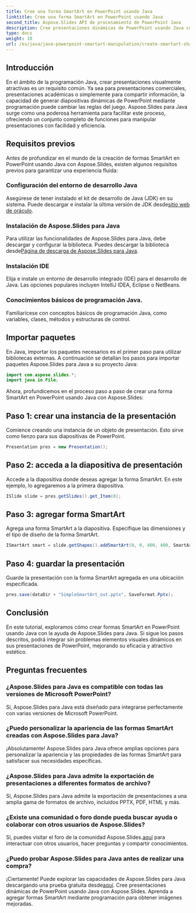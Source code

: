 ```yaml
---
title: Cree una forma SmartArt en PowerPoint usando Java
linktitle: Cree una forma SmartArt en PowerPoint usando Java
second_title: Aspose.Slides API de procesamiento de PowerPoint Java
description: Cree presentaciones dinámicas de PowerPoint usando Java con Aspose.Slides. Aprenda a agregar formas SmartArt mediante programación para obtener imágenes mejoradas.
type: docs
weight: 10
url: /es/java/java-powerpoint-smartart-manipulation/create-smartart-shape-powerpoint-java/
---
```

## Introducción
En el ámbito de la programación Java, crear presentaciones visualmente atractivas es un requisito común. Ya sea para presentaciones comerciales, presentaciones académicas o simplemente para compartir información, la capacidad de generar diapositivas dinámicas de PowerPoint mediante programación puede cambiar las reglas del juego. Aspose.Slides para Java surge como una poderosa herramienta para facilitar este proceso, ofreciendo un conjunto completo de funciones para manipular presentaciones con facilidad y eficiencia.
## Requisitos previos
Antes de profundizar en el mundo de la creación de formas SmartArt en PowerPoint usando Java con Aspose.Slides, existen algunos requisitos previos para garantizar una experiencia fluida:
### Configuración del entorno de desarrollo Java
 Asegúrese de tener instalado el kit de desarrollo de Java (JDK) en su sistema. Puede descargar e instalar la última versión de JDK desde[sitio web de oráculo](https://www.oracle.com/java/technologies/javase-downloads.html).
### Instalación de Aspose.Slides para Java
 Para utilizar las funcionalidades de Aspose.Slides para Java, debe descargar y configurar la biblioteca. Puedes descargar la biblioteca desde[Página de descarga de Aspose.Slides para Java](https://releases.aspose.com/slides/java/).
### Instalación IDE
Elija e instale un entorno de desarrollo integrado (IDE) para el desarrollo de Java. Las opciones populares incluyen IntelliJ IDEA, Eclipse o NetBeans.
### Conocimientos básicos de programación Java.
Familiarícese con conceptos básicos de programación Java, como variables, clases, métodos y estructuras de control.

## Importar paquetes
En Java, importar los paquetes necesarios es el primer paso para utilizar bibliotecas externas. A continuación se detallan los pasos para importar paquetes Aspose.Slides para Java a su proyecto Java:

```java
import com.aspose.slides.*;
import java.io.File;
```
Ahora, profundicemos en el proceso paso a paso de crear una forma SmartArt en PowerPoint usando Java con Aspose.Slides:
## Paso 1: crear una instancia de la presentación
Comience creando una instancia de un objeto de presentación. Esto sirve como lienzo para sus diapositivas de PowerPoint.
```java
Presentation pres = new Presentation();
```
## Paso 2: acceda a la diapositiva de presentación
Accede a la diapositiva donde deseas agregar la forma SmartArt. En este ejemplo, lo agregaremos a la primera diapositiva.
```java
ISlide slide = pres.getSlides().get_Item(0);
```
## Paso 3: agregar forma SmartArt
Agrega una forma SmartArt a la diapositiva. Especifique las dimensiones y el tipo de diseño de la forma SmartArt.
```java
ISmartArt smart = slide.getShapes().addSmartArt(0, 0, 400, 400, SmartArtLayoutType.BasicBlockList);
```
## Paso 4: guardar la presentación
Guarde la presentación con la forma SmartArt agregada en una ubicación especificada.
```java
pres.save(dataDir + "SimpleSmartArt_out.pptx", SaveFormat.Pptx);
```

## Conclusión
En este tutorial, exploramos cómo crear formas SmartArt en PowerPoint usando Java con la ayuda de Aspose.Slides para Java. Si sigue los pasos descritos, podrá integrar sin problemas elementos visuales dinámicos en sus presentaciones de PowerPoint, mejorando su eficacia y atractivo estético.
## Preguntas frecuentes
### ¿Aspose.Slides para Java es compatible con todas las versiones de Microsoft PowerPoint?
Sí, Aspose.Slides para Java está diseñado para integrarse perfectamente con varias versiones de Microsoft PowerPoint.
### ¿Puedo personalizar la apariencia de las formas SmartArt creadas con Aspose.Slides para Java?
¡Absolutamente! Aspose.Slides para Java ofrece amplias opciones para personalizar la apariencia y las propiedades de las formas SmartArt para satisfacer sus necesidades específicas.
### ¿Aspose.Slides para Java admite la exportación de presentaciones a diferentes formatos de archivo?
Sí, Aspose.Slides para Java admite la exportación de presentaciones a una amplia gama de formatos de archivo, incluidos PPTX, PDF, HTML y más.
### ¿Existe una comunidad o foro donde pueda buscar ayuda o colaborar con otros usuarios de Aspose.Slides?
 Sí, puedes visitar el foro de la comunidad Aspose.Slides.[aquí](https://forum.aspose.com/c/slides/11) para interactuar con otros usuarios, hacer preguntas y compartir conocimientos.
### ¿Puedo probar Aspose.Slides para Java antes de realizar una compra?
 ¡Ciertamente! Puede explorar las capacidades de Aspose.Slides para Java descargando una prueba gratuita desde[aquí](https://releases.aspose.com/).
Cree presentaciones dinámicas de PowerPoint usando Java con Aspose.Slides. Aprenda a agregar formas SmartArt mediante programación para obtener imágenes mejoradas.